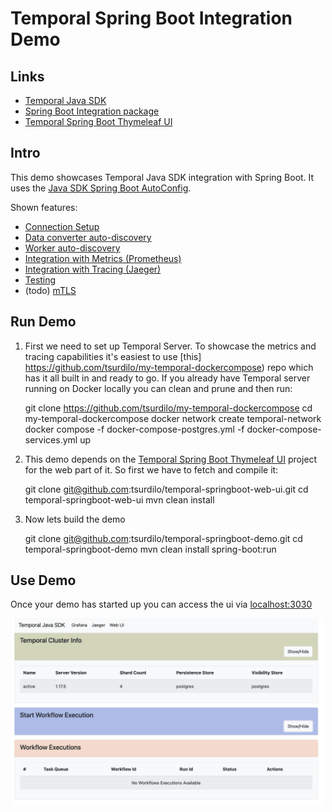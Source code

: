 # Temporal Spring Boot Integration Demo

## Links

* [Temporal Java SDK](https://github.com/temporalio/sdk-java)
* [Spring Boot Integration package](https://github.com/temporalio/sdk-java/tree/master/temporal-spring-boot-autoconfigure-alpha)
* [Temporal Spring Boot Thymeleaf UI](https://github.com/tsurdilo/temporal-springboot-web-ui)

## Intro

This demo showcases Temporal Java SDK integration with Spring Boot.
It uses the [Java SDK Spring Boot AutoConfig](https://github.com/temporalio/sdk-java/tree/master/temporal-spring-boot-autoconfigure-alpha).

Shown features:
* [Connection Setup](https://github.com/temporalio/sdk-java/tree/master/temporal-spring-boot-autoconfigure-alpha#connection-setup)
* [Data converter auto-discovery](https://github.com/temporalio/sdk-java/tree/master/temporal-spring-boot-autoconfigure-alpha#data-converter)
* [Worker auto-discovery](https://github.com/temporalio/sdk-java/tree/master/temporal-spring-boot-autoconfigure-alpha#auto-discovery)
* [Integration with Metrics (Prometheus)](https://github.com/temporalio/sdk-java/tree/master/temporal-spring-boot-autoconfigure-alpha#metrics)
* [Integration with Tracing (Jaeger)](https://github.com/temporalio/sdk-java/tree/master/temporal-spring-boot-autoconfigure-alpha#tracing)
* [Testing](https://github.com/temporalio/sdk-java/tree/master/temporal-spring-boot-autoconfigure-alpha#testing)
* (todo) [mTLS](https://github.com/temporalio/sdk-java/tree/master/temporal-spring-boot-autoconfigure-alpha#mtls)

## Run Demo

1. First we need to set up Temporal Server. To showcase the metrics
and tracing capabilities it's easiest to use [this] https://github.com/tsurdilo/my-temporal-dockercompose) repo
which has it all built in and ready to go. If you already have Temporal
server running on Docker locally you can clean and prune and then run:
   

    git clone https://github.com/tsurdilo/my-temporal-dockercompose
    cd my-temporal-dockercompose
    docker network create temporal-network
    docker compose -f docker-compose-postgres.yml -f docker-compose-services.yml up

2. This demo depends on the [Temporal Spring Boot Thymeleaf UI](https://github.com/tsurdilo/temporal-springboot-web-ui)
project for the web part of it.
So first we have to fetch and compile it:


    git clone git@github.com:tsurdilo/temporal-springboot-web-ui.git
    cd temporal-springboot-web-ui
    mvn clean install
   
3. Now lets build the demo


    git clone git@github.com:tsurdilo/temporal-springboot-demo.git
    cd temporal-springboot-demo
    mvn clean install spring-boot:run

## Use Demo

Once your demo has started up you can access the ui via
[localhost:3030](http://localhost:3030/)

<p align="center">
<img src="img/start.png" width="500px" />
</p>






